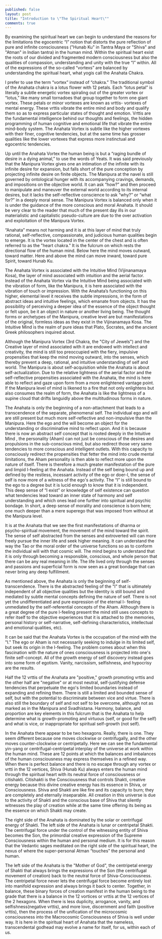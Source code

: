 ```yaml
---
published: false
layout: post
title: "Introduction to \"The Spiritual Heart\""
comments: true
---
```


By examining the spiritual heart we can begin to understand the reasons for the limitations the egocentric “I” notion that distorts the pure reflection of pure and infinite consciousness ("Hunab Ku" in Tantra Maya or "Shiva" and "Atman" in Indian tantra) in the human mind. Within the spiritual heart exist the roots of our divided and fragmented modern consciousness but also the qualities of compassion, understanding and unity with the true “I” within. All of the expressions of the so-called “vortexs” are balanced by understanding the spiritual heart, what yogis call the Anahata Chakra. 

I prefer to use the term “vortex” instead of “chakra.” The traditional symbol of the Anahata chakra is a lotus flower with 12 petals. Each “lotus petal” is literally a subtle energetic vortex spiraling out of the greater vortex or “lotus,” like many small tornadoes that group together to form one giant vortex. These petals or minor vortexes are known as vrttis- vortexes of mental energy. These vrttis vibrate the entire mind and body and qualify them so as to express particular states of thought and emotion. Vrttis are the fundamental intelligence behind our thoughts and feelings, the hidden programming of human cognitive and emotional life that vibrate the entire mind-body system. The Anahata Vortex is subtle like the higher vortexes with their finer, cognitive tendencies, but at the same time has grosser qualities like the lower vortexes that express more instinctual and egocentric tendencies.

Up until the Anahata Vortex the human being is but a “raging bundle of desire in a dying animal,” to use the words of Yeats.  It was said previously that the Manipura Vortex gives one an intimation of the infinite with its infinite desire for expansion, but falls short of the pure conception by projecting infinite desire on finite objects.  The Manipura at the navel is still governed by ontological hunger with its accompanying cravings, demands, and impositions on the objective world.  It can ask “how?” and then proceed to manipulate and maneuver the external world according to its internal desires, but it lacks the self-reflective conscience to ask “why?” or “what for?” in a deeply moral sense.  The Manipura Vortex is balanced only when it is under the guidance of the more conscious and moral Anahata.  It should be very clear to the reader that much of the present day ills in our materialistic and capitalistic pseudo-culture are due to the over activation and exploitation of the Manipura Vortex. 

  “Anahata” means not harming and it is at this layer of mind that truly rational, self-reflective, compassionate, and judicious human qualities begin to emerge.  It is the vortex located in the center of the chest and is often referred to as the "heart chakra."  It is the fulcrum on which rests the directional flow of the human mind.  Below here the mind moves outward, toward matter.  Here and above the mind can move inward, toward pure Spirit, toward Hunab Ku.

The Anahata Vortex is associated with the Intuitive Mind (Vijinanamaya Kosa), the layer of mind associated with intuition and the aerial factor.  Instead of the Anahata Vortex via the Intuitive Mind being associated with the vibration of form, like the Manipura, it is here associated with the vibration of touch or impression.  With the Anahata’s functioning on this higher, elemental level it receives the subtle impressions, in the form of abstract ideas and intuitive feelings, which emanate from objects.  It has the possibility of perceiving a deeper idea of the essence of the object thought or felt upon, be it an object in nature or another living being.   The thought forms or archetypes of the Manipura, creative level are but manifestations of the original, formless ideas as they exist in the Vijinanamaya Kosa. The Intuitive Mind is the realm of pure ideas that Plato, Socrates, and the ancient Greek philosophers inquired about.

Although the Manipura Vortex (3rd Chakra, the "City of Jewels") and the Creative layer of mind associated with it are endowed with intellect and creativity, the mind is still too preoccupied with the fiery, impulsive propensities that keep the mind moving outward, into the senses, which thereby prevent a deep, rational, and intuitive understanding of self and world.  The Manipura is about self-acquisition while the Anahata is about self-actualization.  Due to the relative lightness of the aerial factor and the self-reflective propensities associated with the Anahata, the mind is here able to reflect and gaze upon form from a more enlightened vantage point.  If the Manipura level of mind is likened to a fire that not only enlightens but also consumes the realm of form, the Anahata is like the lightness of a supine cloud that drifts languidly above the multitudinous forms in nature.

The Anahata is only the beginning of a non-attachment that leads to a transcendence of the separate, phenomenal self.  The individual ego and will are still present but much more self-reflective and non-impulsive than the Manipura.  Here the ego and the will become an object for the understanding or discriminative mind to reflect upon.  And it is because there is now an abstract self concept that is rooted deeply in the Intuitive Mind , the personality (Aham) can not just be conscious of the desires and propulsions in the sub-conscious mind, but also redirect those very same tendencies to more conscious and intelligent outlets.  With this capacity to consciously redirect the propensities that fetter the mind into crude mental limitations, the Aham personality is then able to reflect more upon the nature of itself.  There is therefore a much greater manifestation of the pure and limpid I-feeling at the Anahata.  Instead of the self being bound up and defined by the restless, incessant activity of the ego or doer-I, the sense of self is now more of a witness of the ego's activity.  The “I” is still bound to the ego to a degree but it is lucid enough to know that it is independent.  This deep sense of “I exist” or knowledge of self existence can question what tendencies lead toward an inner state of harmony and self understanding and which ones lead one further into spiritual and psychic bondage.  In short, a deep sense of morality and conscience is born here; one much deeper than a mere superego that was imposed from without at the Manipura level.

It is at the Anahata that we see the first manifestations of dharma or psycho-spiritual movement, the movement of the mind toward the spirit.  The sense of self abstracted from the senses and extroverted will can more freely pursue the inner life and seek higher meaning.  It can understand the way the Tao or the moral order of the universe functions so as to conform the individual will with that cosmic will.  The mind begins to understand that it is only through becoming a responsible, conscious, and whole person that there can be any real meaning in life.  The life lived only through the senses and passions and superficial form is now seen as a great bondage that can never bring any deep fulfillment.

As mentioned above, the Anahata is only the beginning of self-transcendence.  There is the abstracted feeling of the "I" that is ultimately independent of all objective qualities but the identity is still bound and mediated by subtle mental concepts defining the nature of self.  There is not yet the undifferentiated and pure expression of the eternal I- feeling unmediated by the self-referential concepts of the Aham.  Although there is a great degree of the pure I-feeling present the mind still uses concepts to refer itself to the objective experiences that it is attached to (the memories, personal history or self-narrative, self-defining characteristics, intellectual and emotional qualities, etc).   

It can be said that the Anahata Vortex is the occupation of the mind with the "I."  The ego or Aham is not necessarily seeking to indulge in its limited self, but seek its origin in the I-feeling.  The problem comes about when this fascination with the nature of ones consciousness is projected into one's finite self-concept.  All of the growth energy of self discovery instead goes into some form of egotism.  Vanity, narcissism, selfishness, and hypocrisy are the results.

Half the 12 vrttis of the Anahata are "positive," growth promoting vrttis and the other half are "negative" or at most neutral, self-justifying defense tendencies that perpetuate the ego's limited boundaries instead of expanding and refining them.  There is still a limited and bounded sense of self, but with the potential to discriminate between vice and virtue.  There is also still the boundary of self and not self to be overcome, although not as marked as in the Manipura and Svadhistana.  Harmony, balance, and proportion are key elements in this fulcrum that is the Anahata to help determine what is growth-promoting and virtuous (self, or good for the self) and what is vice, or inappropriate for spiritual self-growth (not self).

In the Anahata there appear to be two hexagons. Really, there is one.
They seem different because one moves clockwise or centrifugally, and the
other moves counter-clockwise or centripetally. Here we can see the
fundamental yin-yang or centrifugal-centripetal interplay of the universe at
work within the human mind. These are 12 points at which the balances
and imbalances of the human consciousness may express themselves in a
refined way. When there is perfect balance and there is no escape through
any vortex or vrtti in the 12 vertices, Shiva (Hunab Ku) always enters the human
mind through the spiritual heart with its neutral force of consciousness or
citishakti.  Citishakti is the Consciousness that controls Shakti, creative energy because this divine creative energy has its essence in Shiva, or Consciousness.  Shiva and Shakti are like fire and its capacity to burn; they are completely and eternally inseparable. All creation in this universe is due to the activity of Shakti and the conscious base of Shiva that silently witnesses the play of creation while at the same time offering its being as the essence on which Shakti may create.

The right side of the Anahata is dominated by the solar or centrifugal energy of Shakti. The left side of the Anahata is lunar or centripetal Shakti. The centrifugal force under the control of the witnessing entity of Shiva becomes the Son, the primordial creative expression of the Supreme Consciousness within the human and personal medium. It is for this reason that the Vedantic sages meditated on the right
side of the spiritual heart, the nexus of where the super-personal Atman
“touches” the personal and human.

The left side of the Anahata is the "Mother of God", the centripetal energy of Shakti that always brings the expressions of the Son (the centrifugal movement of creation) back to the neutral force of Shiva-Consciousness. The centripetal force never lets the centrifugal force become entirely lost into manifold expression and always brings it back to center. Together, in balance, these binary forces of creation manifest in the human being to the grade that there is a balance in the 12 vortices or vrttis at the 12 vertices of the 2 hexagons. When there is less duplicity,
arrogance, vanity, and selfishness(negative vrttis), and more love,
discernment and faith (positive vrttis), then the process of the unification of
the microcosmic consciousness into the Macrocosmic Consciousness of
Shiva is well under way. It is here in the spiritual heart of Anahata that the nameless, transcendental godhead may evolve a name for itself, for us, within each of us.